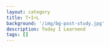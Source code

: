 ```yaml
---
layout: category
title: T∙I∙L
background: '/img/bg-post-study.jpg'
description: Today I Learnend
tags: []
---
```

